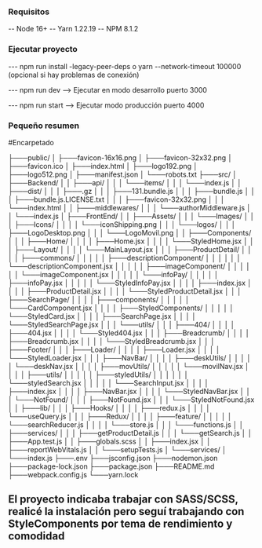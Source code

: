 ### Requisitos

-- Node 16+
-- Yarn 1.22.19
-- NPM 8.1.2

### Ejecutar proyecto

--- npm run install -legacy-peer-deps o yarn --network-timeout 100000 (opcional si hay problemas de conexión)

--- npm run dev --> Ejecutar en modo desarrollo puerto 3000

--- npm run start --> Ejecutar modo producción puerto 4000

### Pequeño resumen

#Encarpetado

├───public/
│   ├───favicon-16x16.png
│   ├───favicon-32x32.png
│   ├───favicon.ico
│   ├───index.html
│   ├───logo192.png
│   ├───logo512.png
│   ├───manifest.json
│   └───robots.txt
├───src/
│   ├───Backend/
│   │   ├───api/
│   │   │   └───items/
│   │   │       └───index.js
│   │   ├───dist/
│   │   │   ├───.gz
│   │   │   ├───131.bundle.js
│   │   │   ├───bundle.js
│   │   │   ├───bundle.js.LICENSE.txt
│   │   │   ├───favicon-32x32.png
│   │   │   └───index.html
│   │   ├───middlewares/
│   │   │   └───authorMiddleware.js
│   │   └───index.js
│   ├───FrontEnd/
│   │   ├───Assets/
│   │   │   └───Images/
│   │   │       ├───Icons/
│   │   │       │   └───iconShipping.png
│   │   │       └───logos/
│   │   │           ├───LogoDesktop.png
│   │   │           └───LogoMovil.png
│   │   ├───Components/
│   │   │   ├───Home/
│   │   │   │   ├───Home.jsx
│   │   │   │   └───StyledHome.jsx
│   │   │   ├───Layout/
│   │   │   │   └───MainLayout.jsx
│   │   │   ├───ProductDetail/
│   │   │   │   ├───commons/
│   │   │   │   │   ├───descriptionComponent/
│   │   │   │   │   │   └───descriptionComponent.jsx
│   │   │   │   │   ├───imageComponent/
│   │   │   │   │   │   └───imageComponent.jsx
│   │   │   │   │   └───infoPay/
│   │   │   │   │       ├───infoPay.jsx
│   │   │   │   │       └───StyledInfoPay.jsx
│   │   │   │   ├───index.jsx
│   │   │   │   ├───ProductDetail.jsx
│   │   │   │   └───StyledProductDetail.jsx
│   │   │   ├───SearchPage/
│   │   │   │   ├───components/
│   │   │   │   │   └───CardComponent.jsx
│   │   │   │   ├───StyledComponents/
│   │   │   │   │   └───StyledCard.jsx
│   │   │   │   ├───SearchPage.jsx
│   │   │   │   └───StyledSearchPage.jsx
│   │   │   └───utils/
│   │   │       ├───404/
│   │   │       │   ├───404.jsx
│   │   │       │   └───Styled404.jsx
│   │   │       ├───Breadcrumb/
│   │   │       │   ├───Breadcrumb.jsx
│   │   │       │   └───StyledBreadcrumb.jsx
│   │   │       ├───Footer/
│   │   │       ├───Loader/
│   │   │       │   ├───Loader.jsx
│   │   │       │   └───StyledLoader.jsx
│   │   │       ├───NavBar/
│   │   │       │   ├───deskUtils/
│   │   │       │   │   └───deskNav.jsx
│   │   │       │   ├───movUtils/
│   │   │       │   │   └───movilNav.jsx
│   │   │       │   ├───utils/
│   │   │       │   │   ├───styledUtils/
│   │   │       │   │   │   └───styledSearch.jsx
│   │   │       │   │   └───SearchInput.jsx
│   │   │       │   ├───index.jsx
│   │   │       │   ├───NavBar.jsx
│   │   │       │   └───StyledNavBar.jsx
│   │   │       └───NotFound/
│   │   │           ├───NotFound.jsx
│   │   │           └───StyledNotFound.jsx
│   │   ├───lib/
│   │   │   ├───Hooks/
│   │   │   │   ├───redux.js
│   │   │   │   └───useQuery.js
│   │   │   ├───Redux/
│   │   │   │   ├───feature/
│   │   │   │   │   └───searchReducer.js
│   │   │   │   └───store.js
│   │   │   └───functions.js
│   │   ├───services/
│   │   │   ├───getProductDetail.js
│   │   │   └───getSearch.js
│   │   ├───App.test.js
│   │   ├───globals.scss
│   │   ├───index.jsx
│   │   ├───reportWebVitals.js
│   │   └───setupTests.js
│   └───services/
│       └───index.js
├───.env
├───jsconfig.json
├───nodemon.json
├───package-lock.json
├───package.json
├───README.md
├───webpack.config.js
└───yarn.lock


## El proyecto indicaba trabajar con SASS/SCSS, realicé la instalación pero seguí trabajando con StyleComponents por tema de rendimiento y comodidad
